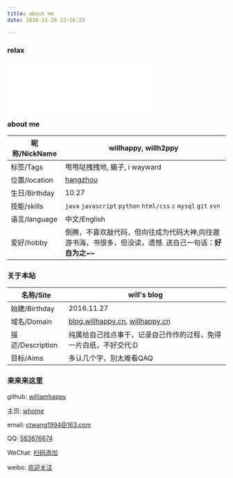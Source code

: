 ```yaml
---
title: about me
date: 2016-11-26 22:16:23

---
```


### relax

<iframe frameborder="no" border="0" marginwidth="0" marginheight="0" width=330 height=110 src="//music.163.com/outchain/player?type=1&id=38585014&auto=1&height=90"></iframe>


### about me

| 昵称/NickName | willhappy, willh2ppy |
| ------------ | ---- |
| 标签/Tags     | 甩甩哒拽拽地, 蝎子, i wayward |
| 位置/location | [hangzhou][1] |
| 生日/Birthday | 10.27 |
| 技能/skills   | `java` `javascript` `python` `html/css` `c` `mysql` `git` `svn` |
| 语言/language | 中文/English |
| 爱好/hobby    | 倒腾，不喜欢敲代码，但向往成为代码大神,向往遨游书海，书很多，但没读，遗憾. 送自己一句话：**好自为之~~** |

### 关于本站

| 名称/Site | will's blog |
| --------- | ----------- |
| 始建/Birthday | 2016.11.27 |
| 域名/Domain | [blog.willhappy.cn][2], [willhappy.cn][3] |
| 描述/Description | 纯属给自己找点事干，记录自己作作的过程，免得一片白纸，不好交代:D |
| 目标/Aims | 多认几个字，别太难看QAQ |

### 来来来这里

<i class="fa fa-github fa-x"></i> github: [williamhappy][4]

<i class="fa fa-home fa-x"></i> 主页: [whome][5]

<i class="fa fa-envelope fa-x"></i> email: ctwang1994@163.com

<i class="fa fa-qq fa-x"></i> QQ: [583876674][6]

<i class="fa fa-weixin fa-x"></i> WeChat: [扫码添加][7]

<i class="fa fa-weibo fa-x"></i> weibo: [欢迎关注][8]

[1]: https://map.baidu.com/
[2]: http://blog.willhappy.cn
[3]: https://willhappy.cn
[4]: https://github.com/williamhappy
[5]: http://willhappy.cn/
[6]: http://blog.willhappy.cn/images/qq_url.jpg
[7]: http://blog.willhappy.cn/images/wechat_url.jpg
[8]: http://weibo.com/williamhappy
